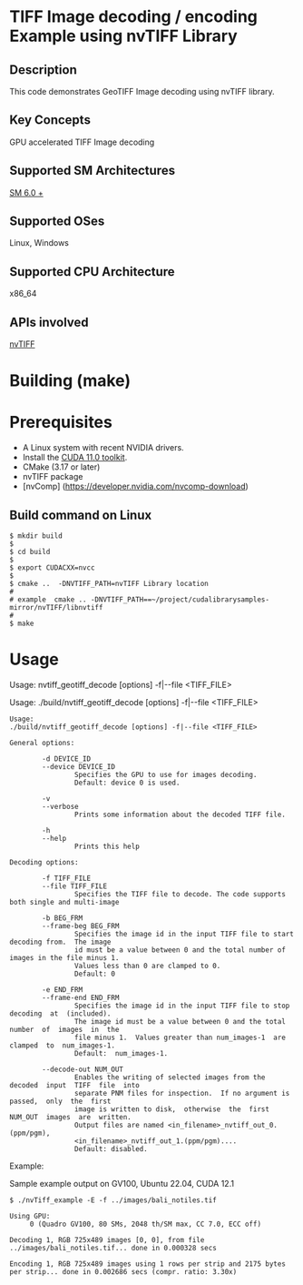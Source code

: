 # TIFF Image decoding / encoding Example using nvTIFF Library

## Description

This code demonstrates GeoTIFF Image decoding using nvTIFF library.

## Key Concepts

GPU accelerated TIFF Image decoding

## Supported SM Architectures

  [SM 6.0 + ](https://developer.nvidia.com/cuda-gpus) 

## Supported OSes

Linux, Windows

## Supported CPU Architecture

x86_64

## APIs involved

[nvTIFF](https://docs.nvidia.com/cuda/nvtiff/index.html)


# Building (make)

# Prerequisites
- A Linux system with recent NVIDIA drivers.
- Install the [CUDA 11.0 toolkit](https://developer.nvidia.com/cuda-downloads).
- CMake (3.17 or later)
- nvTIFF package
- [nvComp] (https://developer.nvidia.com/nvcomp-download)

## Build command on Linux
```
$ mkdir build
$
$ cd build 
$
$ export CUDACXX=nvcc
$
$ cmake ..  -DNVTIFF_PATH=nvTIFF Library location
#
# example  cmake .. -DNVTIFF_PATH==~/project/cudalibrarysamples-mirror/nvTIFF/libnvtiff
#
$ make
```



# Usage
Usage:
nvtiff_geotiff_decode [options] -f|--file <TIFF_FILE>

Usage:
./build/nvtiff_geotiff_decode [options] -f|--file <TIFF_FILE>

```
Usage:
./build/nvtiff_geotiff_decode [options] -f|--file <TIFF_FILE>

General options:

        -d DEVICE_ID
        --device DEVICE_ID
                Specifies the GPU to use for images decoding.
                Default: device 0 is used.

        -v
        --verbose
                Prints some information about the decoded TIFF file.

        -h
        --help
                Prints this help

Decoding options:

        -f TIFF_FILE
        --file TIFF_FILE
                Specifies the TIFF file to decode. The code supports both single and multi-image

        -b BEG_FRM
        --frame-beg BEG_FRM
                Specifies the image id in the input TIFF file to start decoding from.  The image
                id must be a value between 0 and the total number of images in the file minus 1.
                Values less than 0 are clamped to 0.
                Default: 0

        -e END_FRM
        --frame-end END_FRM
                Specifies the image id in the input TIFF file to stop  decoding  at  (included).
                The image id must be a value between 0 and the total number  of  images  in  the
                file minus 1.  Values greater than num_images-1  are  clamped  to  num_images-1.
                Default:  num_images-1.

        --decode-out NUM_OUT
                Enables the writing of selected images from the decoded  input  TIFF  file  into
                separate PNM files for inspection.  If no argument is  passed,  only  the  first
                image is written to disk,  otherwise  the  first  NUM_OUT  images  are  written.
                Output files are named <in_filename>_nvtiff_out_0.(ppm/pgm), 
                <in_filename>_nvtiff_out_1.(ppm/pgm)....
                Default: disabled.

```

Example:

Sample example output on GV100, Ubuntu 22.04, CUDA 12.1

```
$ ./nvTiff_example -E -f ../images/bali_notiles.tif
```

```
Using GPU:
	 0 (Quadro GV100, 80 SMs, 2048 th/SM max, CC 7.0, ECC off)

Decoding 1, RGB 725x489 images [0, 0], from file ../images/bali_notiles.tif... done in 0.000328 secs

Encoding 1, RGB 725x489 images using 1 rows per strip and 2175 bytes per strip... done in 0.002686 secs (compr. ratio: 3.30x)

```
